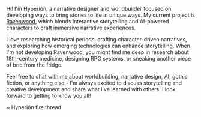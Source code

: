 Hi! I'm Hyperiôn, a narrative designer and worldbuilder focused on developing ways to bring stories to life in unique ways. My current project is [Ravenwood](https://discord.gg/U5EBauyMHS), which blends interactive storytelling and AI-powered characters to craft immersive narrative experiences.

I love researching historical periods, crafting character-driven narratives, and exploring how emerging technologies can enhance storytelling. When I'm not developing Ravenwood, you might find me deep in research about 18th-century medicine, designing RPG systems, or sneaking another piece of brie from the fridge.

Feel free to chat with me about worldbuilding, narrative design, AI, gothic fiction, or anything else - I'm always excited to discuss storytelling and creative development and share what I've learned with others. I look forward to getting to know you all!

~ Hyperiôn
fire.thread